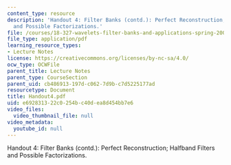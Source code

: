 ```yaml
---
content_type: resource
description: 'Handout 4: Filter Banks (contd.): Perfect Reconstruction; Halfband Filters
  and Possible Factorizations.'
file: /courses/18-327-wavelets-filter-banks-and-applications-spring-2003/e692831322c0254bc40dea8d454bb7e6_Handout4.pdf
file_type: application/pdf
learning_resource_types:
- Lecture Notes
license: https://creativecommons.org/licenses/by-nc-sa/4.0/
ocw_type: OCWFile
parent_title: Lecture Notes
parent_type: CourseSection
parent_uid: cb486913-197d-c062-7d9b-c7d5225177ad
resourcetype: Document
title: Handout4.pdf
uid: e6928313-22c0-254b-c40d-ea8d454bb7e6
video_files:
  video_thumbnail_file: null
video_metadata:
  youtube_id: null
---
```

Handout 4: Filter Banks (contd.): Perfect Reconstruction; Halfband Filters and Possible Factorizations.